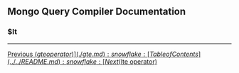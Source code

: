 ## Mongo Query Compiler Documentation

### $lt


---

[Previous ($gte operator)](./gte.md) :snowflake: 
[Table of Contents](../../README.md) :snowflake: 
[Next ($lte operator)](./lte.md)
